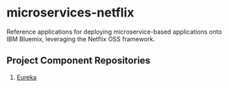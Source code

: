 # microservices-netflix
Reference applications for deploying microservice-based applications onto IBM Bluemix, leveraging the Netflix OSS framework.

## Project Component Repositories
1. [Eureka](https://github.com/ibm-cloud-architecture/microservices-netflix-eureka)

